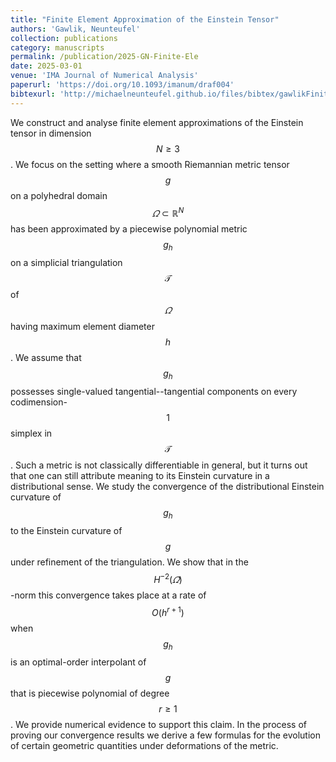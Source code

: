 ```yaml
---
title: "Finite Element Approximation of the Einstein Tensor"
authors: 'Gawlik, Neunteufel'
collection: publications
category: manuscripts
permalink: /publication/2025-GN-Finite-Ele
date: 2025-03-01
venue: 'IMA Journal of Numerical Analysis'
paperurl: 'https://doi.org/10.1093/imanum/draf004'
bibtexurl: 'http://michaelneunteufel.github.io/files/bibtex/gawlikFiniteElementApproximation2025.bib'
---
```

We construct and analyse finite element approximations of the Einstein tensor in dimension $$N \ge 3$$. We focus on the setting where a smooth Riemannian metric tensor $$g$$ on a polyhedral domain $$\varOmega \subset \mathbb{R}^{N}$$ has been approximated by a piecewise polynomial metric $$g_{h}$$ on a simplicial triangulation $$\mathcal{T}$$ of $$\varOmega $$ having maximum element diameter $$h$$. We assume that $$g_{h}$$ possesses single-valued tangential--tangential components on every codimension-$$1$$ simplex in $$\mathcal{T}$$. Such a metric is not classically differentiable in general, but it turns out that one can still attribute meaning to its Einstein curvature in a distributional sense. We study the convergence of the distributional Einstein curvature of $$g_{h}$$ to the Einstein curvature of $$g$$ under refinement of the triangulation. We show that in the $$H^{-2}(\varOmega )$$-norm this convergence takes place at a rate of $$O(h^{r+1})$$ when $$g_{h}$$ is an optimal-order interpolant of $$g$$ that is piecewise polynomial of degree $$r \ge 1$$. We provide numerical evidence to support this claim. In the process of proving our convergence results we derive a few formulas for the evolution of certain geometric quantities under deformations of the metric.